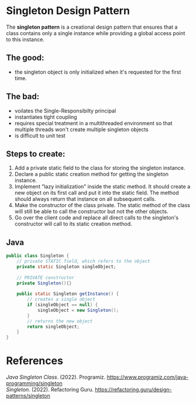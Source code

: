 # Singleton Design Pattern

The **singleton pattern** is a creational design pattern that ensures that a class contains only a single instance while providing a global access point to this instance. 

## The good: 
- the singleton object is only initialized when it's requested for the first time. 

## The bad: 
- voilates the Single-Responsibilty principal
- instantiates tight coupling 
- requires special treatment in a multithreaded environment so that multiple threads won't create multiple singleton objects 
- is difficult to unit test 

## Steps to create: 
1. Add a private static field to the class for storing the singleton instance. 
2. Declare a public static creation method for getting the singleton instance. 
3. Implement "lazy initialization" inside the static method. It should create a new object on its first call and put it into the static field. The method should always return that instance on all subsequent calls. 
4. Make the constructor of the class private. The static method of the class will still be able to call the constructor but not the other objects. 
5. Go over the client code and replace all direct calls to the singleton's constructor will call to its static creation method. 

## Java 
``` java 
public class Singleton {
    // private STATIC field, which refers to the object 
    private static Singleton singleObject; 
    
    // PRIVATE constructor 
    private Singleton(){}
    
    public static Singleton getInstance() {
        // creates a single object 
        if (singleObject == null) {
            singleObject = new Singleton();
        }
        // returns the new object 
        return singleObject; 
    }
}
``` 



# References
*Java Singleton Class*. (2022). Programiz. <https://www.programiz.com/java-programming/singleton>  
*Singleton*. (2022). Refactoring Guru. <https://refactoring.guru/design-patterns/singleton> 
